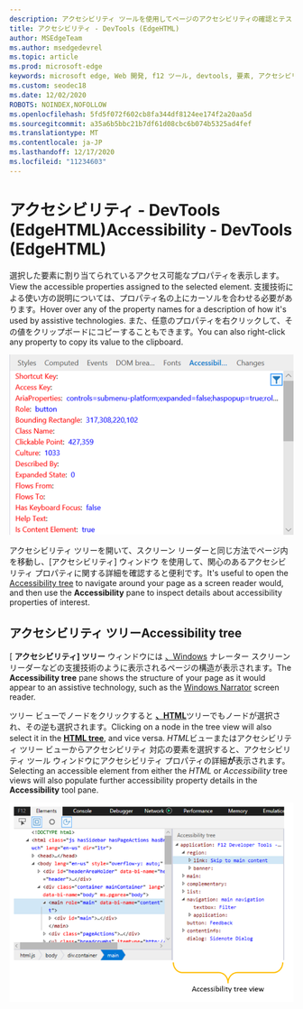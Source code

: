 ```yaml
---
description: アクセシビリティ ツールを使用してページのアクセシビリティの確認とテストを行う
title: アクセシビリティ - DevTools (EdgeHTML)
author: MSEdgeTeam
ms.author: msedgedevrel
ms.topic: article
ms.prod: microsoft-edge
keywords: microsoft edge, Web 開発, f12 ツール, devtools, 要素, アクセシビリティ
ms.custom: seodec18
ms.date: 12/02/2020
ROBOTS: NOINDEX,NOFOLLOW
ms.openlocfilehash: 5fd5f072f602cb8fa344df8124ee174f2a20aa5d
ms.sourcegitcommit: a35a6b5bbc21b7df61d08cbc6b074b5325ad4fef
ms.translationtype: MT
ms.contentlocale: ja-JP
ms.lasthandoff: 12/17/2020
ms.locfileid: "11234603"
---
```

# <span data-ttu-id="d11a1-104">アクセシビリティ - DevTools (EdgeHTML)</span><span class="sxs-lookup"><span data-stu-id="d11a1-104">Accessibility - DevTools (EdgeHTML)</span></span>  

<span data-ttu-id="d11a1-105">選択した要素に割り当てられているアクセス可能なプロパティを表示します。</span><span class="sxs-lookup"><span data-stu-id="d11a1-105">View the accessible properties assigned to the selected element.</span></span> <span data-ttu-id="d11a1-106">支援技術による使い方の説明については、プロパティ名の上にカーソルを合わせる必要があります。</span><span class="sxs-lookup"><span data-stu-id="d11a1-106">Hover over any of the property names for a description of how it's used by assistive technologies.</span></span> <span data-ttu-id="d11a1-107">また、任意のプロパティを右クリックして、その値をクリップボードにコピーすることもできます。</span><span class="sxs-lookup"><span data-stu-id="d11a1-107">You can also right-click any property to copy its value to the clipboard.</span></span>

![[アクセシビリティ] ウィンドウ](../media/elements_accessibility.png)

<span data-ttu-id="d11a1-109">アクセシビリティ ツリーを開いて、[](#accessibility-tree)スクリーン リーダーと同じ方法でページ内を移動し、[アクセシビリティ] ウィンドウ を使用して、関心のあるアクセシビリティ プロパティに関する詳細を確認すると便利です。</span><span class="sxs-lookup"><span data-stu-id="d11a1-109">It's useful to open the [Accessibility tree](#accessibility-tree) to navigate around your page as a screen reader would, and then use the **Accessibility** pane to inspect details about accessibility properties of interest.</span></span>

## <span data-ttu-id="d11a1-110">アクセシビリティ ツリー</span><span class="sxs-lookup"><span data-stu-id="d11a1-110">Accessibility tree</span></span>  

<span data-ttu-id="d11a1-111">[ **アクセシビリティ] ツリー** ウィンドウには [、Windows](https://support.microsoft.com/help/22798/windows-10-narrator-get-started) ナレーター スクリーン リーダーなどの支援技術のように表示されるページの構造が表示されます。</span><span class="sxs-lookup"><span data-stu-id="d11a1-111">The **Accessibility tree** pane shows the structure of your page as it would appear to an assistive technology, such as the [Windows Narrator](https://support.microsoft.com/help/22798/windows-10-narrator-get-started) screen reader.</span></span>

<span data-ttu-id="d11a1-112">ツリー ビューでノードをクリックすると [**、HTML**](../elements.md#html-tree-view)ツリーでもノードが選択され、その逆も選択されます。</span><span class="sxs-lookup"><span data-stu-id="d11a1-112">Clicking on a node in the tree view will also select it in the [**HTML tree**](../elements.md#html-tree-view), and vice versa.</span></span> <span data-ttu-id="d11a1-113">*HTML*ビューまたはアクセシビリティ ツリー ビューからアクセシビリティ 対応の要素を選択すると、アクセシビリティ ツール ウィンドウにアクセシビリティ プロパティの詳細**が**表示されます。</span><span class="sxs-lookup"><span data-stu-id="d11a1-113">Selecting an accessible element from either the *HTML* or *Accessibility* tree views will also populate further accessibility property details in the **Accessibility** tool pane.</span></span> 

![アクセシビリティ ツリー ビュー](../media/elements_accessibility_tree.png)

<!--  Here are further resources on [Accessibility with Microsoft Edge](../../accessibility.md).  -->  
